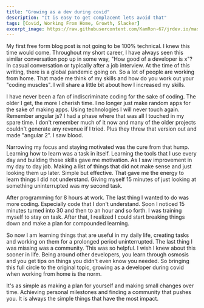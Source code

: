 ```yaml
---
title: "Growing as a dev during covid"
description: "It is easy to get complacent lets avoid that"
tags: [Covid, Working From Home, Growth, Slacker]
excerpt_image: https://raw.githubusercontent.com/KamRon-67/jrdev.io/master/assets/img/green_plant.jpg
---
```


My first free form blog post is not going to be 100% technical. I knew this time would come. Throughout my short career, I have always seen this similar conversation pop up in some way,  "How good of a developer is x"? In casual conversation or typically after a job interview. At the time of this writing, there is a global pandemic going on. So a lot of people are working from home. That made me think of my skills and how do you work out your "coding muscles". I will share a little bit about how I increased my skills.

I have never been a fan of indiscriminate coding for the sake of coding. The older I get, the more I cherish time. I no longer just make random apps for the sake of making apps. Using technologies I will never touch again. Remember angular js? I had a phase where that was all I touched in my spare time. I don't remember much of it now and many of the older projects couldn't generate any revenue if I tried. Plus they threw that version out and made "angular 2". I saw blood.

Narrowing my focus and staying motivated was the cure from that hump. Learning how to learn was a task in itself. Learning the tools that I use every day and building those skills gave me motivation. As I saw improvement in my day to day job. Making a list of things that did not make sense and just looking them up later. Simple but effective. That gave me the energy to learn things I did not understand. Giving myself 15 minutes of just looking at something uninterrupted was my second task. 
	
After programming for 8 hours at work. The last thing I wanted to do was more coding. Especially code that I don't understand. Soon I noticed 15 minutes turned into 30 and then to an hour and so forth.  I was training myself to stay on task. After that, I realized I could start breaking things down and make a plan for compounded learning. 
	
So now I am learning things that are useful in my daily life, creating tasks and working on them for a prolonged period uninterrupted. The last thing I was missing was a community. This was so helpful. I wish I knew about this sooner in life. Being around other developers, you learn through osmosis and you get tips on things you didn't even know you needed. So bringing this full circle to the original topic, growing as a developer during covid when working from home is the norm.
	
It's as simple as making a plan for yourself and making small changes over time. Achieving personal milestones and finding a community that pushes you. It is always the simple things that have the most impact. 
